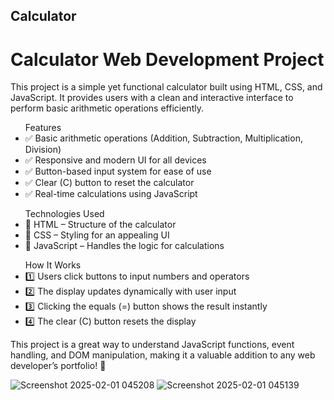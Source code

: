 ## Calculator
<h1>Calculator Web Development Project</h1>
<p>This project is a simple yet functional calculator built using HTML, CSS, and JavaScript. It provides users with a clean and interactive interface to perform basic arithmetic operations efficiently.</p>

<ul>Features
<li>✅ Basic arithmetic operations (Addition, Subtraction, Multiplication, Division)</li>
<li>✅ Responsive and modern UI for all devices</li>
<li>✅ Button-based input system for ease of use</li>
<li>✅ Clear (C) button to reset the calculator</li>
<li> ✅ Real-time calculations using JavaScript</li>
</ul>

<ul>Technologies Used
<li>🔹 HTML – Structure of the calculator</li>
<li>🔹 CSS – Styling for an appealing UI</li>
<li>🔹 JavaScript – Handles the logic for calculations</li>
</ul>

<ul>How It Works
<li>1️⃣ Users click buttons to input numbers and operators</li>
<li>2️⃣ The display updates dynamically with user input</li>
<li>3️⃣ Clicking the equals (=) button shows the result instantly</li>
<li>4️⃣ The clear (C) button resets the display</li>
</ul>

<p>This project is a great way to understand JavaScript functions, event handling, and DOM manipulation, making it a valuable addition to any web developer’s portfolio! 🚀</p>

![Screenshot 2025-02-01 045208](https://github.com/user-attachments/assets/e1f7e8fb-ccd4-4e1d-b6b1-da3b4e122fd2)
![Screenshot 2025-02-01 045139](https://github.com/user-attachments/assets/cff7a5e1-3073-4bd5-8cc4-0957d68cc4a8)
